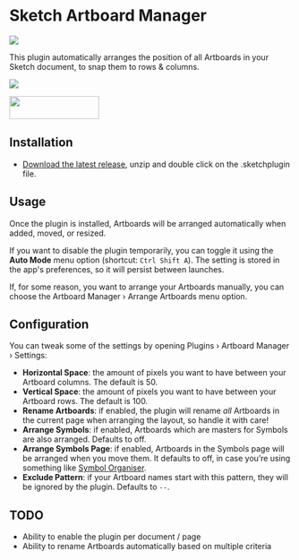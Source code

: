 # Sketch Artboard Manager

![](https://img.shields.io/github/downloads/bomberstudios/artboard-manager/total?style=for-the-badge)

This plugin automatically arranges the position of all Artboards in your Sketch document, to snap them to rows & columns.

![](https://user-images.githubusercontent.com/3832/28533105-3a1586ca-709c-11e7-8544-87d2bb0ad4f1.gif)

<a href="https://www.paypal.me/bomberstudios/5">
<img width="160" height="41" src="https://raw.githubusercontent.com/DWilliames/PDF-export-sketch-plugin/master/images/paypal-badge.png">
</a>


## Installation

- [Download the latest release](https://github.com/bomberstudios/artboard-manager/releases/latest/download/artboard-manager.sketchplugin.zip), unzip and double click on the .sketchplugin file.


## Usage

Once the plugin is installed, Artboards will be arranged automatically when added, moved, or resized.

If you want to disable the plugin temporarily, you can toggle it using the **Auto Mode** menu option (shortcut: `Ctrl Shift A`). The setting is stored in the app's preferences, so it will persist between launches.

If, for some reason, you want to arrange your Artboards manually, you can choose the Artboard Manager › Arrange Artboards menu option.


## Configuration

You can tweak some of the settings by opening Plugins › Artboard Manager › Settings:

- **Horizontal Space**: the amount of pixels you want to have between your Artboard columns. The default is 50.
- **Vertical Space**: the amount of pixels you want to have between your Artboard rows. The default is 100.
- **Rename Artboards**: if enabled, the plugin will rename _all_ Artboards in the current page when arranging the layout, so handle it with care!
- **Arrange Symbols**: if enabled, Artboards which are masters for Symbols are also arranged. Defaults to off.
- **Arrange Symbols Page**: if enabled, Artboards in the Symbols page will be arranged when you move them. It defaults to off, in case you’re using something like [Symbol Organiser](https://github.com/sonburn/symbol-organizer).
- **Exclude Pattern**: if your Artboard names start with this pattern, they will be ignored by the plugin. Defaults to `--`.


## TODO

- Ability to enable the plugin per document / page
- Ability to rename Artboards automatically based on multiple criteria

